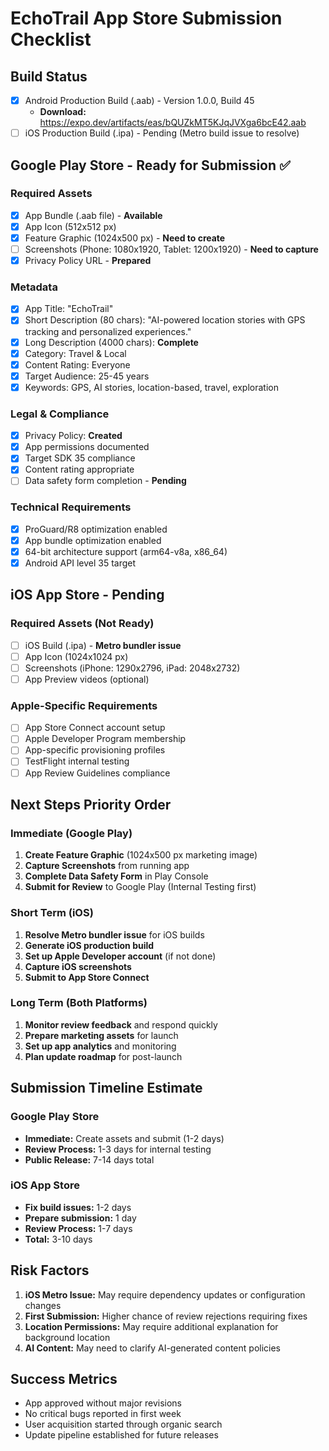 # EchoTrail App Store Submission Checklist

## Build Status
- [x] Android Production Build (.aab) - Version 1.0.0, Build 45
  - **Download:** https://expo.dev/artifacts/eas/bQUZkMT5KJqJVXga6bcE42.aab
- [ ] iOS Production Build (.ipa) - Pending (Metro build issue to resolve)

## Google Play Store - Ready for Submission ✅

### Required Assets
- [x] App Bundle (.aab file) - **Available**
- [x] App Icon (512x512 px)
- [x] Feature Graphic (1024x500 px) - **Need to create**
- [ ] Screenshots (Phone: 1080x1920, Tablet: 1200x1920) - **Need to capture**
- [x] Privacy Policy URL - **Prepared**

### Metadata  
- [x] App Title: "EchoTrail"
- [x] Short Description (80 chars): "AI-powered location stories with GPS tracking and personalized experiences."
- [x] Long Description (4000 chars): **Complete**
- [x] Category: Travel & Local
- [x] Content Rating: Everyone
- [x] Target Audience: 25-45 years
- [x] Keywords: GPS, AI stories, location-based, travel, exploration

### Legal & Compliance
- [x] Privacy Policy: **Created**
- [x] App permissions documented
- [x] Target SDK 35 compliance
- [x] Content rating appropriate
- [ ] Data safety form completion - **Pending**

### Technical Requirements
- [x] ProGuard/R8 optimization enabled
- [x] App bundle optimization enabled
- [x] 64-bit architecture support (arm64-v8a, x86_64)
- [x] Android API level 35 target

## iOS App Store - Pending

### Required Assets (Not Ready)
- [ ] iOS Build (.ipa) - **Metro bundler issue**
- [ ] App Icon (1024x1024 px)
- [ ] Screenshots (iPhone: 1290x2796, iPad: 2048x2732)
- [ ] App Preview videos (optional)

### Apple-Specific Requirements
- [ ] App Store Connect account setup
- [ ] Apple Developer Program membership
- [ ] App-specific provisioning profiles
- [ ] TestFlight internal testing
- [ ] App Review Guidelines compliance

## Next Steps Priority Order

### Immediate (Google Play)
1. **Create Feature Graphic** (1024x500 px marketing image)
2. **Capture Screenshots** from running app
3. **Complete Data Safety Form** in Play Console
4. **Submit for Review** to Google Play (Internal Testing first)

### Short Term (iOS)
1. **Resolve Metro bundler issue** for iOS builds
2. **Generate iOS production build**
3. **Set up Apple Developer account** (if not done)
4. **Capture iOS screenshots**
5. **Submit to App Store Connect**

### Long Term (Both Platforms)
1. **Monitor review feedback** and respond quickly
2. **Prepare marketing assets** for launch
3. **Set up app analytics** and monitoring
4. **Plan update roadmap** for post-launch

## Submission Timeline Estimate

### Google Play Store
- **Immediate:** Create assets and submit (1-2 days)
- **Review Process:** 1-3 days for internal testing
- **Public Release:** 7-14 days total

### iOS App Store  
- **Fix build issues:** 1-2 days
- **Prepare submission:** 1 day
- **Review Process:** 1-7 days
- **Total:** 3-10 days

## Risk Factors
1. **iOS Metro Issue:** May require dependency updates or configuration changes
2. **First Submission:** Higher chance of review rejections requiring fixes
3. **Location Permissions:** May require additional explanation for background location
4. **AI Content:** May need to clarify AI-generated content policies

## Success Metrics
- App approved without major revisions
- No critical bugs reported in first week
- User acquisition started through organic search
- Update pipeline established for future releases